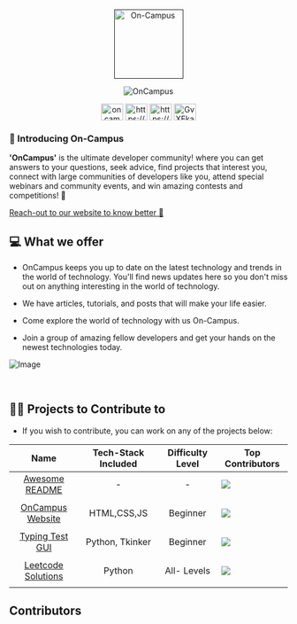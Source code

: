 ###

<p align="center">
  <a href="">
    <img alt="On-Campus" src="https://avatars.githubusercontent.com/u/116508440?s=200&v=4" width="125" />
  </a>
</p>
<p align="center">
    <img src="https://readme-typing-svg.demolab.com?font=Helvetica&weight=600&size=70&duration=3000&pause=1000&color=FF454F&center=true&vCenter=true&width=700&height=100&lines=Welcome+On-Board;Welcome+On-Campus" alt="OnCampus" />

</p>
<p align="center">
<a href="https://twitter.com/oncampus_in" target="blank"><img align="center" src="https://raw.githubusercontent.com/rahuldkjain/github-profile-readme-generator/master/src/images/icons/Social/twitter.svg" alt="oncampus_in" height="30" width="40" /></a>
<a href="https://linkedin.com/in/https://www.linkedin.com/company/82527819/admin/" target="blank"><img align="center" src="https://raw.githubusercontent.com/rahuldkjain/github-profile-readme-generator/master/src/images/icons/Social/linked-in-alt.svg" alt="https://www.linkedin.com/company/82527819/admin/" height="30" width="40" /></a>
<a href="https://instagram.com/https://www.instagram.com/oncampus_official/?hl=en" target="blank"><img align="center" src="https://raw.githubusercontent.com/rahuldkjain/github-profile-readme-generator/master/src/images/icons/Social/instagram.svg" alt="https://www.instagram.com/oncampus_official/?hl=en" height="30" width="40" /></a>
<a href="https://discord.gg/GvXEkaQr8e" target="blank"><img align="center" src="https://raw.githubusercontent.com/rahuldkjain/github-profile-readme-generator/master/src/images/icons/Social/discord.svg" alt="GvXEkaQr8e" height="30" width="40" /></a>
</p>

### 🤩 Introducing On-Campus

**'OnCampus'** is the ultimate developer community! where you can get answers to your questions, seek advice, find projects that interest you, connect with large communities of developers like you, attend special webinars and community events, and win amazing contests and competitions! 🤟

[Reach-out to our website to know better 📖]()

## 💻 What we offer

- OnCampus keeps you up to date on the latest technology and trends in the world of technology. You'll find news updates here so you don't miss out on anything interesting in the world of technology.

- We have articles, tutorials, and posts that will make your life easier.

- Come explore the world of technology with us On-Campus.

- Join a group of amazing fellow developers and get your hands on the newest technologies today.

![Image](https://user-images.githubusercontent.com/63138398/202741804-2e19627a-1489-4816-a019-29b05fb04c50.png)

<br>

## 👨‍🏫 Projects to Contribute to

- If you wish to contribute, you can work on any of the projects below:

|                                    **Name**                                    | **Tech-Stack Included** | **Difficulty Level** | **Top Contributors**                                                                 |
| :----------------------------------------------------------------------------: | :---------------------: | :------------------: | ------------------------------------------------------------------------------------ |
|    [Awesome README ](https://github.com/OnCampus-Community/Awesome-README)     |            -            |          -           | <img src="https://contrib.rocks/image?repo=OnCampus-Community/Awesome-README" />     |
|                                      </a>                                      |
|       [OnCampus Website](https://github.com/OnCampus-Community/onCampus)       |       HTML,CSS,JS       |       Beginner       | <img src="https://contrib.rocks/image?repo=OnCampus-Community/onCampus" />           |
|                                      </a>                                      |
|  [Typing Test GUI](https://github.com/OnCampus-Community/Python-Typing-Test)   |     Python, Tkinker     |       Beginner       | <img src="https://contrib.rocks/image?repo=OnCampus-Community/Python-Typing-Test" /> |
|                                      </a>                                      |
| [Leetcode Solutions](https://github.com/OnCampus-Community/LeetCode-Solutions) |         Python          |     All- Levels      | <img src="https://contrib.rocks/image?repo=OnCampus-Community/LeetCode-Solutions" /> |
|                                      </a>                                      |


## Contributors

<!-- ALL-CONTRIBUTORS-LIST:START - Do not remove or modify this section -->
<!-- prettier-ignore-start -->
<!-- markdownlint-disable -->

<!-- markdownlint-restore -->
<!-- prettier-ignore-end -->

<!-- ALL-CONTRIBUTORS-LIST:END -->
